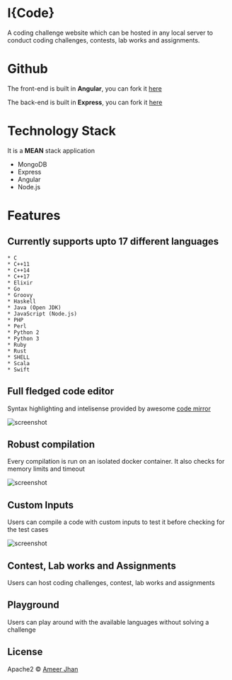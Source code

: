 # I{Code} #

A coding challenge website which can be hosted in any local server to conduct coding challenges, contests, lab works and assignments.

# Github  #

The front-end is built in __Angular__, you can fork it [here](https://github.com/ameerthehacker/angular-icode)

The back-end is built in __Express__, you can fork it [here](https://github.com/ameerthehacker/express-icode)

# Technology Stack #

It is a __MEAN__ stack application

* MongoDB
* Express
* Angular
* Node.js

# Features #

## Currently supports upto __17__ different languages ##

    * C
    * C++11
    * C++14
    * C++17
    * Elixir
    * Go
    * Groovy
    * Haskell
    * Java (Open JDK)
    * JavaScript (Node.js)
    * PHP
    * Perl
    * Python 2
    * Python 3
    * Ruby
    * Rust
    * SHELL
    * Scala
    * Swift

## Full fledged code editor ##

Syntax highlighting and intelisense provided by awesome [code mirror](https://github.com/codemirror/CodeMirror)

![screenshot](https://firebasestorage.googleapis.com/v0/b/portfolio-os-187bc.appspot.com/o/projects%2Ficode%2Fcode-editor.png?alt=media&token=761e7163-58e8-461a-8fee-83684073ddf0)

## Robust compilation ##

Every compilation is run on an isolated docker container. It also checks for memory limits and timeout

![screenshot](https://firebasestorage.googleapis.com/v0/b/portfolio-os-187bc.appspot.com/o/projects%2Ficode%2Fcompilation.png?alt=media&token=6283fc85-cb0f-4d63-929f-ba3f0dc0fb34)

## Custom Inputs ##

Users can compile a code with custom inputs to test it before checking for the test cases

![screenshot](https://firebasestorage.googleapis.com/v0/b/portfolio-os-187bc.appspot.com/o/projects%2Ficode%2Fcustom_input.png?alt=media&token=1d1a079d-cc5f-4ade-a207-82ab263044e0)

## Contest, Lab works and Assignments ##

Users can host coding challenges, contest, lab works and assignments

## Playground ##

Users can play around with the available languages without solving a challenge

## License ##

Apache2 © [Ameer Jhan](mailto:ameerjhanprof@gmail.com)